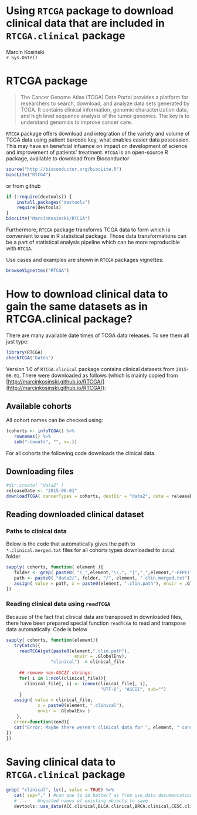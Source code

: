 # Using `RTCGA` package to download clinical data that are included in `RTCGA.clinical` package
Marcin Kosiński  
`r Sys.Date()`  



# RTCGA package

> The Cancer Genome Atlas (TCGA) Data Portal provides a platform for researchers to search, download, and analyze data sets generated by TCGA. It contains clinical information, genomic characterization data, and high level sequence analysis of the tumor genomes. The key is to understand genomics to improve cancer care.

`RTCGA` package offers download and integration of the variety and volume of TCGA data using patient barcode key, what enables easier data possession. This may have an benefcial infuence on impact on development of science and improvement of patients' treatment. `RTCGA` is an open-source R package, available to download from Bioconductor 


```r
source("http://bioconductor.org/biocLite.R")
biocLite("RTCGA")
```

or from github

```r
if (!require(devtools)) {
    install.packages("devtools")
    require(devtools)
}
biocLite("MarcinKosinski/RTCGA")
```

Furthermore, `RTCGA` package transforms TCGA data to form which is convenient to use in R statistical package. Those data transformations can be a part of statistical analysis pipeline which can be more reproducible with `RTCGA`.

Use cases and examples are shown in `RTCGA` packages vignettes:

```r
browseVignettes("RTCGA")
```

# How to download clinical data to gain the same datasets as in RTCGA.clinical package?

There are many available date times of TCGA data releases. To see them all just type:

```r
library(RTCGA)
checkTCGA('Dates')
```

Version 1.0 of `RTCGA.clinical` package contains clinical datasets from `2015-06-01`.
There were downloaded as follows (which is mainly copied from [http://marcinkosinski.github.io/RTCGA/](http://marcinkosinski.github.io/RTCGA/):

## Available cohorts

All cohort names can be checked using:

```r
(cohorts <- infoTCGA() %>% 
   rownames() %>% 
   sub("-counts", "", x=.))
```

For all cohorts the following code downloads the clinical data.

## Downloading files

```r
#dir.create( "data2" )
releaseDate <- "2015-06-01"
downloadTCGA( cancerTypes = cohorts, destDir = "data2", date = releaseDate )
```

## Reading downloaded clinical dataset

### Paths to clinical data
Below is the code that automatically gives the path to `*.clinical.merged.txt` files for all cohorts types downloaded to `data2` folder.


```r
sapply( cohorts, function( element ){
   folder <- grep( paste0( "(_",element,"\\.", "|","_",element,"-FFPE)", ".*Clinical"), list.files("data2/"),value = TRUE)
   path <- paste0( "data2/", folder, "/", element, ".clin.merged.txt")
   assign( value = path, x = paste0(element, ".clin.path"), envir = .GlobalEnv)
}) 
```

### Reading clinical data using `readTCGA`

Because of the fact that clinical data are transposed in downloaded files, there have been prepared special function `readTCGA` to read and transpose data automatically. Code is below



```r
sapply( cohorts, function(element){
   tryCatch({
     readTCGA(get(paste0(element,".clin.path"),
                          envir = .GlobalEnv),
                 "clinical") -> clinical_file
     
     ## remove non-ASCII strings:
     for( i in 1:ncol(clinical_file)){
       clinical_file[, i] <- iconv(clinical_file[, i],
                                    "UTF-8", "ASCII", sub="")
     }   
   assign( value = clinical_file,
            x = paste0(element, ".clinical"),
            envir = .GlobalEnv )
    },
   error=function(cond){
   cat("Error: Maybe there weren't clinical data for ", element, " cancer.\n")
})
})
```

# Saving clinical data to `RTCGA.clinical` package



```r
grep( "clinical", ls(), value = TRUE) %>%
   cat( sep="," ) #can one to id better? as from use_data documentation:
   # ...	Unquoted names of existing objects to save
   devtools::use_data(ACC.clinical,BLCA.clinical,BRCA.clinical,CESC.clinical,CHOL.clinical,COAD.clinical,COADREAD.clinical,DLBC.clinical,ESCA.clinical,FPPP.clinical,GBM.clinical,GBMLGG.clinical,HNSC.clinical,KICH.clinical,KIPAN.clinical,KIRC.clinical,KIRP.clinical,LAML.clinical,LGG.clinical,LIHC.clinical,LUAD.clinical,LUSC.clinical,MESO.clinical,OV.clinical,PAAD.clinical,PCPG.clinical,READ.clinical,SKCM.clinical,STAD.clinical,STES.clinical,TGCT.clinical,THCA.clinical,THYM.clinical,UCEC.clinical,UCS.clinical,UVM.clinical, overwrite = TRUE)
```

